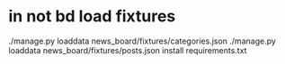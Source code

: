 # in not bd load fixtures 
./manage.py loaddata news_board/fixtures/categories.json
./manage.py loaddata news_board/fixtures/posts.json
install requirements.txt
